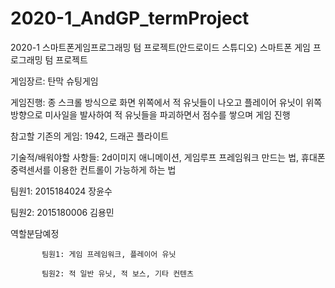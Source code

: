 # 2020-1_AndGP_termProject
2020-1 스마트폰게임프로그래밍 텀 프로젝트(안드로이드  스튜디오)
스마트폰 게임 프로그래밍 텀 프로젝트

게임장르: 탄막 슈팅게임

게임진행: 종 스크롤 방식으로 화면 위쪽에서 적 유닛들이 나오고 플레이어 유닛이 위쪽 방향으로 미사일을 발사하여 적 유닛들을 파괴하면서 점수를 쌓으며 게임 진행

참고할 기존의 게임: 1942, 드래곤 플라이트

기술적/배워야할 사항들: 2d이미지 애니메이션, 게임루프 프레임워크 만드는 법, 휴대폰 중력센서를 이용한 컨트롤이 가능하게 하는 법

팀원1: 2015184024 장윤수

팀원2: 2015180006 김용민

역할분담예정

           팀원1: 게임 프레임워크, 플레이어 유닛

           팀원2: 적 일반 유닛, 적 보스, 기타 컨텐츠
